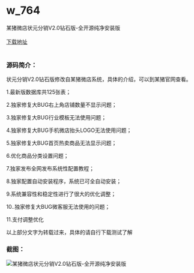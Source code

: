 # w_764
某猪微店状元分销V2.0钻石版-全开源纯净安装版
<br/></br>
[下载地址](https://www.uuid2.com/764.html "下载地址")
<br/></br>
<h3>源码简介：</h3>
<p>状元分销V2.0钻石版修改自某猪微店系统，具体的介绍，可以到某猪官网查看。<p>
<p>1.最新版数据库共125张表；<p>
<p>2.独家修复大BUG右上角店铺数量不显示问题；<p>
<p>3.独家修复大BUG行业模板无法使用问题；<p>
<p>4.独家修复大BUG手机微店抬头LOGO无法使用问题；<p>
<p>5.独家修复大BUG首页热卖商品无法显示问题；<p>
<p>6.优化商品分类设置问题；<p>
<p>7.独家发布全网发布系统性配置教程；<p>
<p>8.独家配置自动安装程序，系统已可全自动安装；<p>
<p>9.系统兼容性和稳定性进行了很大的优化调整；<p>
<p>10..独家修复大BUG微客服无法使用的问题；<p>
<p>11.支付调整优化<p>
<p>以上部分文字为转载过来，具体的请自行下载测试了解<p>
<h3>截图：</h3>
<img src="https://www.uuid2.com/wp-content/uploads/img/202105/283c6e6983.jpg" alt="某猪微店状元分销V2.0钻石版-全开源纯净安装版">
